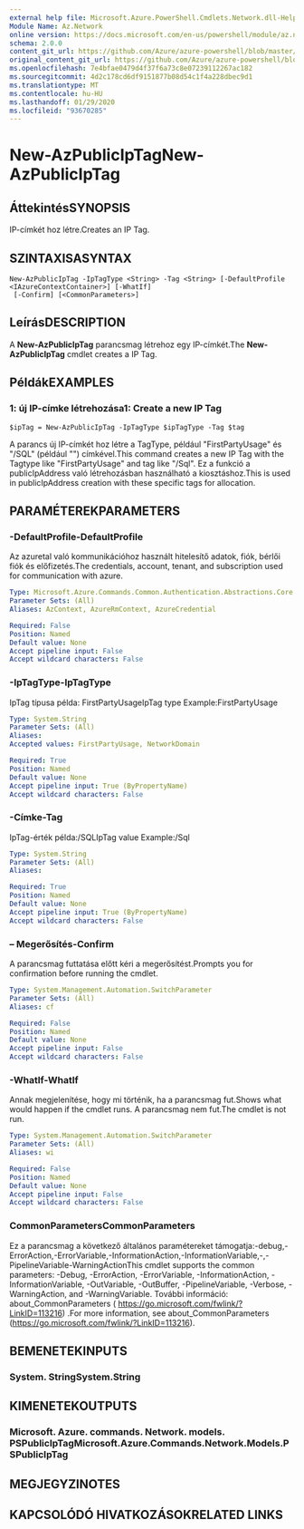 ```yaml
---
external help file: Microsoft.Azure.PowerShell.Cmdlets.Network.dll-Help.xml
Module Name: Az.Network
online version: https://docs.microsoft.com/en-us/powershell/module/az.network/new-azpubliciptag
schema: 2.0.0
content_git_url: https://github.com/Azure/azure-powershell/blob/master/src/Network/Network/help/New-AzPublicIpTag.md
original_content_git_url: https://github.com/Azure/azure-powershell/blob/master/src/Network/Network/help/New-AzPublicIpTag.md
ms.openlocfilehash: 7e4bfae0479d4f37f6a73c8e07239112267ac182
ms.sourcegitcommit: 4d2c178cd6df9151877b08d54c1f4a228dbec9d1
ms.translationtype: MT
ms.contentlocale: hu-HU
ms.lasthandoff: 01/29/2020
ms.locfileid: "93670285"
---
```

# <span data-ttu-id="0cff1-101">New-AzPublicIpTag</span><span class="sxs-lookup"><span data-stu-id="0cff1-101">New-AzPublicIpTag</span></span>

## <span data-ttu-id="0cff1-102">Áttekintés</span><span class="sxs-lookup"><span data-stu-id="0cff1-102">SYNOPSIS</span></span>
<span data-ttu-id="0cff1-103">IP-címkét hoz létre.</span><span class="sxs-lookup"><span data-stu-id="0cff1-103">Creates an IP Tag.</span></span>

## <span data-ttu-id="0cff1-104">SZINTAXISA</span><span class="sxs-lookup"><span data-stu-id="0cff1-104">SYNTAX</span></span>

```
New-AzPublicIpTag -IpTagType <String> -Tag <String> [-DefaultProfile <IAzureContextContainer>] [-WhatIf]
 [-Confirm] [<CommonParameters>]
```

## <span data-ttu-id="0cff1-105">Leírás</span><span class="sxs-lookup"><span data-stu-id="0cff1-105">DESCRIPTION</span></span>
<span data-ttu-id="0cff1-106">A **New-AzPublicIpTag** parancsmag létrehoz egy IP-címkét.</span><span class="sxs-lookup"><span data-stu-id="0cff1-106">The **New-AzPublicIpTag** cmdlet creates a IP Tag.</span></span>

## <span data-ttu-id="0cff1-107">Példák</span><span class="sxs-lookup"><span data-stu-id="0cff1-107">EXAMPLES</span></span>

### <span data-ttu-id="0cff1-108">1: új IP-címke létrehozása</span><span class="sxs-lookup"><span data-stu-id="0cff1-108">1: Create a new IP Tag</span></span>
```
$ipTag = New-AzPublicIpTag -IpTagType $ipTagType -Tag $tag
```

<span data-ttu-id="0cff1-109">A parancs új IP-címkét hoz létre a TagType, például "FirstPartyUsage" és "/SQL" (például "") címkével.</span><span class="sxs-lookup"><span data-stu-id="0cff1-109">This command creates a new IP Tag with the Tagtype like "FirstPartyUsage" and tag like "/Sql".</span></span> <span data-ttu-id="0cff1-110">Ez a funkció a publicIpAddress való létrehozásban használható a kiosztáshoz.</span><span class="sxs-lookup"><span data-stu-id="0cff1-110">This is used in publicIpAddress creation with these specific tags for allocation.</span></span>

## <span data-ttu-id="0cff1-111">PARAMÉTEREK</span><span class="sxs-lookup"><span data-stu-id="0cff1-111">PARAMETERS</span></span>

### <span data-ttu-id="0cff1-112">-DefaultProfile</span><span class="sxs-lookup"><span data-stu-id="0cff1-112">-DefaultProfile</span></span>
<span data-ttu-id="0cff1-113">Az azuretal való kommunikációhoz használt hitelesítő adatok, fiók, bérlői fiók és előfizetés.</span><span class="sxs-lookup"><span data-stu-id="0cff1-113">The credentials, account, tenant, and subscription used for communication with azure.</span></span>

```yaml
Type: Microsoft.Azure.Commands.Common.Authentication.Abstractions.Core.IAzureContextContainer
Parameter Sets: (All)
Aliases: AzContext, AzureRmContext, AzureCredential

Required: False
Position: Named
Default value: None
Accept pipeline input: False
Accept wildcard characters: False
```

### <span data-ttu-id="0cff1-114">-IpTagType</span><span class="sxs-lookup"><span data-stu-id="0cff1-114">-IpTagType</span></span>
<span data-ttu-id="0cff1-115">IpTag típusa példa: FirstPartyUsage</span><span class="sxs-lookup"><span data-stu-id="0cff1-115">IpTag type Example:FirstPartyUsage</span></span>

```yaml
Type: System.String
Parameter Sets: (All)
Aliases:
Accepted values: FirstPartyUsage, NetworkDomain

Required: True
Position: Named
Default value: None
Accept pipeline input: True (ByPropertyName)
Accept wildcard characters: False
```

### <span data-ttu-id="0cff1-116">-Címke</span><span class="sxs-lookup"><span data-stu-id="0cff1-116">-Tag</span></span>
<span data-ttu-id="0cff1-117">IpTag-érték példa:/SQL</span><span class="sxs-lookup"><span data-stu-id="0cff1-117">IpTag value Example:/Sql</span></span>

```yaml
Type: System.String
Parameter Sets: (All)
Aliases:

Required: True
Position: Named
Default value: None
Accept pipeline input: True (ByPropertyName)
Accept wildcard characters: False
```

### <span data-ttu-id="0cff1-118">– Megerősítés</span><span class="sxs-lookup"><span data-stu-id="0cff1-118">-Confirm</span></span>
<span data-ttu-id="0cff1-119">A parancsmag futtatása előtt kéri a megerősítést.</span><span class="sxs-lookup"><span data-stu-id="0cff1-119">Prompts you for confirmation before running the cmdlet.</span></span>

```yaml
Type: System.Management.Automation.SwitchParameter
Parameter Sets: (All)
Aliases: cf

Required: False
Position: Named
Default value: None
Accept pipeline input: False
Accept wildcard characters: False
```

### <span data-ttu-id="0cff1-120">-WhatIf</span><span class="sxs-lookup"><span data-stu-id="0cff1-120">-WhatIf</span></span>
<span data-ttu-id="0cff1-121">Annak megjelenítése, hogy mi történik, ha a parancsmag fut.</span><span class="sxs-lookup"><span data-stu-id="0cff1-121">Shows what would happen if the cmdlet runs.</span></span>
<span data-ttu-id="0cff1-122">A parancsmag nem fut.</span><span class="sxs-lookup"><span data-stu-id="0cff1-122">The cmdlet is not run.</span></span>

```yaml
Type: System.Management.Automation.SwitchParameter
Parameter Sets: (All)
Aliases: wi

Required: False
Position: Named
Default value: None
Accept pipeline input: False
Accept wildcard characters: False
```

### <span data-ttu-id="0cff1-123">CommonParameters</span><span class="sxs-lookup"><span data-stu-id="0cff1-123">CommonParameters</span></span>
<span data-ttu-id="0cff1-124">Ez a parancsmag a következő általános paramétereket támogatja:-debug,-ErrorAction,-ErrorVariable,-InformationAction,-InformationVariable,-,-PipelineVariable-WarningAction</span><span class="sxs-lookup"><span data-stu-id="0cff1-124">This cmdlet supports the common parameters: -Debug, -ErrorAction, -ErrorVariable, -InformationAction, -InformationVariable, -OutVariable, -OutBuffer, -PipelineVariable, -Verbose, -WarningAction, and -WarningVariable.</span></span> <span data-ttu-id="0cff1-125">További információ: about_CommonParameters ( https://go.microsoft.com/fwlink/?LinkID=113216) .</span><span class="sxs-lookup"><span data-stu-id="0cff1-125">For more information, see about_CommonParameters (https://go.microsoft.com/fwlink/?LinkID=113216).</span></span>

## <span data-ttu-id="0cff1-126">BEMENETEK</span><span class="sxs-lookup"><span data-stu-id="0cff1-126">INPUTS</span></span>

### <span data-ttu-id="0cff1-127">System. String</span><span class="sxs-lookup"><span data-stu-id="0cff1-127">System.String</span></span>

## <span data-ttu-id="0cff1-128">KIMENETEK</span><span class="sxs-lookup"><span data-stu-id="0cff1-128">OUTPUTS</span></span>

### <span data-ttu-id="0cff1-129">Microsoft. Azure. commands. Network. models. PSPublicIpTag</span><span class="sxs-lookup"><span data-stu-id="0cff1-129">Microsoft.Azure.Commands.Network.Models.PSPublicIpTag</span></span>

## <span data-ttu-id="0cff1-130">MEGJEGYZI</span><span class="sxs-lookup"><span data-stu-id="0cff1-130">NOTES</span></span>

## <span data-ttu-id="0cff1-131">KAPCSOLÓDÓ HIVATKOZÁSOK</span><span class="sxs-lookup"><span data-stu-id="0cff1-131">RELATED LINKS</span></span>
